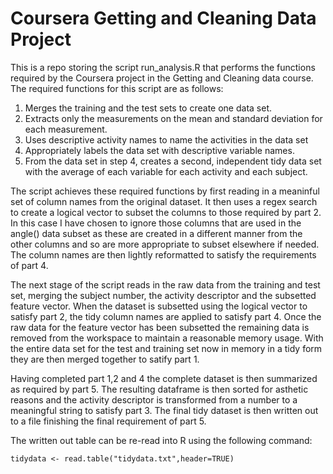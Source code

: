 Coursera Getting and Cleaning Data Project
==========================================

This is a repo storing the script run_analysis.R that performs the functions required by the Coursera project in the Getting and Cleaning data course. The required functions for this script are as follows:

1. Merges the training and the test sets to create one data set.
2. Extracts only the measurements on the mean and standard deviation for each measurement. 
3. Uses descriptive activity names to name the activities in the data set
4. Appropriately labels the data set with descriptive variable names. 
5. From the data set in step 4, creates a second, independent tidy data set with the average of each variable for each activity and each subject.

The script achieves these required functions by first reading in a meaninful set of column names from the original dataset. It then uses a regex search to create a logical vector to subset the columns to those required by part 2. In this case I have chosen to ignore those columns that are used in the angle() data subset as these are created in a different manner from the other columns and so are more appropriate to subset elsewhere if needed. The column names are then lightly reformatted to satisfy the requirements of part 4.

The next stage of the script reads in the raw data from the training and test set, merging the subject number, the activity descriptor and the subsetted feature vector. When the dataset is subsetted using the logical vector to satisfy part 2, the tidy column names are applied to satisfy part 4. Once the raw data for the feature vector has been subsetted the remaining data is removed from the workspace to maintain a reasonable memory usage. With the entire data set for the test and training set now in memory in a tidy form they are then merged together to satify part 1.

Having completed part 1,2 and 4 the complete dataset is then summarized as required by part 5. The resulting dataframe is then sorted for asthetic reasons and the activity descriptor is transformed from a number to a meaningful string to satisfy part 3. The final tidy dataset is then written out to a file finishing the final requirement of part 5.

The written out table can be re-read into R using the following command:

    tidydata <- read.table("tidydata.txt",header=TRUE)
